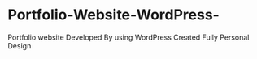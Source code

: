 # Portfolio-Website-WordPress-
Portfolio website Developed By using WordPress Created Fully Personal Design
